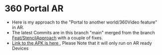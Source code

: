 # 360 Portal AR
- Here is my approach to the "Portal to another world/360Video feature" in AR.
- The latest Commits are in this branch "main" merged from the branch <a href="https://github.com/mrOsamaIsmail/ARPortalTest/tree/Feat/StencilApproach">Feat/StencilApproach</a>
with a couple of fixes.
- <a href="https://drive.google.com/file/d/1bsak5U9mz_rYW7Vps2jrBEdHXgCmNqiB/view?usp=sharing">Link to the APK is here </a>, Please Note that it will only run on AR ready Devices
